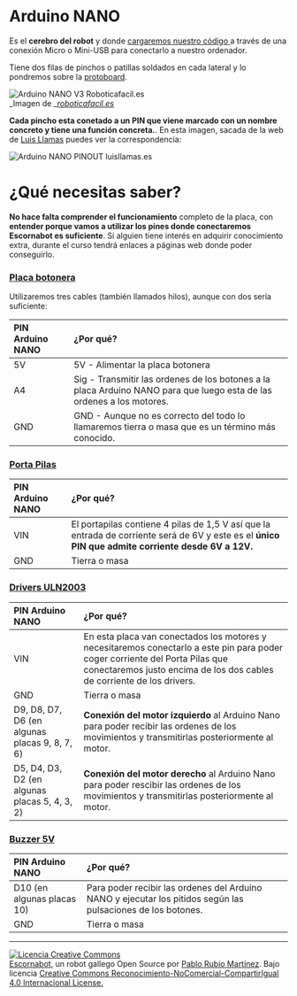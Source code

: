 # Arduino NANO

Es el **cerebro del  robot** y donde [cargaremos nuestro código ](/instalacion-de-la-programacion.md)a través de una conexión Micro o Mini-USB para conectarlo a nuestro ordenador.

Tiene dos filas de pinchos o patillas soldados en cada lateral y lo pondremos sobre la [protoboard](/chapter1/protoboard-170-puntos.md).

![Arduino NANO V3 Roboticafacil.es](https://roboticafacil.es/wp-content/uploads/2017/04/Arduino-Nano-V3-2-e1492726589312.jpg)  
_Imagen de _[_roboticafacil.es_](https://roboticafacil.es/)

**Cada pincho esta conetado a un PIN que viene marcado con un nombre concreto y tiene una función concreta.**. En esta imagen, sacada de la web de [Luis Llamas](https://www.luisllamas.es) puedes ver la correspondencia:

![Arduino NANO PINOUT luisllamas.es](https://www.luisllamas.es/wp-content/uploads/2015/11/aduino-pinout-nano.png)

# ¿Qué necesitas saber?

**No hace falta comprender el funcionamiento** completo de la placa, con **entender porque vamos a utilizar los pines donde conectaremos Escornabot es suficiente**. Si alguien tiene interés en adquirir conocimiento extra, durante el curso tendrá enlaces a páginas web donde poder conseguirlo.

### [Placa botonera](/chapter1/placa-botonera.md)

Utilizaremos tres cables \(también llamados hilos\), aunque con dos sería suficiente:

| PIN Arduino NANO | ¿Por qué? |
| :--- | :--- |
| 5V | 5V - Alimentar la placa botonera |
| A4 | Sig - Transmitir las ordenes de los botones a la placa Arduino NANO para que luego esta de las ordenes a los motores. |
| GND | GND - Aunque no es correcto del todo lo llamaremos tierra o masa que es un término más conocido. |

### [Porta Pilas](/chapter1/portapilas-4-unidades-aa.md)

| PIN Arduino NANO | ¿Por qué? |
| :--- | :--- |
| VIN | El portapilas contiene 4 pilas de 1,5 V así que la entrada de corriente será de 6V y este es el **único PIN que admite corriente desde 6V a 12V.** |
| GND | Tierra o masa |

### [Drivers ULN2003](/chapter1/drivers-uln2003.md)

| PIN Arduino NANO | ¿Por qué? |
| :--- | :--- |
| VIN | En esta placa van conectados los motores y necesitaremos conectarlo a este pin para poder coger corriente del Porta Pilas que conectaremos justo encima de los dos cables de corriente de los drivers. |
| GND | Tierra o masa |
| D9, D8, D7, D6 \(en algunas placas 9, 8, 7, 6\) | **Conexión del motor izquierdo** al Arduino Nano para poder recibir las ordenes de los movimientos y transmitirlas posteriormente al motor. |
| D5, D4, D3, D2 \(en algunas placas 5, 4, 3, 2\) | **Conexión del motor derecho** al Arduino Nano para poder rescibir las ordenes de los movimientos y transmitirlas posteriormente al motor. |

### [Buzzer 5V](/chapter1/buzzer-5v.md)

| PIN Arduino NANO | ¿Por qué? |
| :--- | :--- |
| D10 \(en algunas placas 10\) | Para poder recibir las ordenes del Arduino NANO y ejecutar los pitidos según las pulsaciones de los botones. |
| GND | Tierra o masa |

---

[![Licencia Creative Commons](https://licensebuttons.net/l/by-nc-sa/4.0/80x15.png)](https://creativecommons.org/licenses/by-nc-sa/4.0/)  
[Escornabot](http://escornabot.com/web/), un robot gallego Open Source por [Pablo Rubio Martínez](https://legacy.gitbook.com/@pablorubiomartinez).  Bajo licencia [Creative Commons Reconocimiento-NoComercial-CompartirIgual 4.0 Internacional License.](https://creativecommons.org/licenses/by-nc-sa/4.0/)



